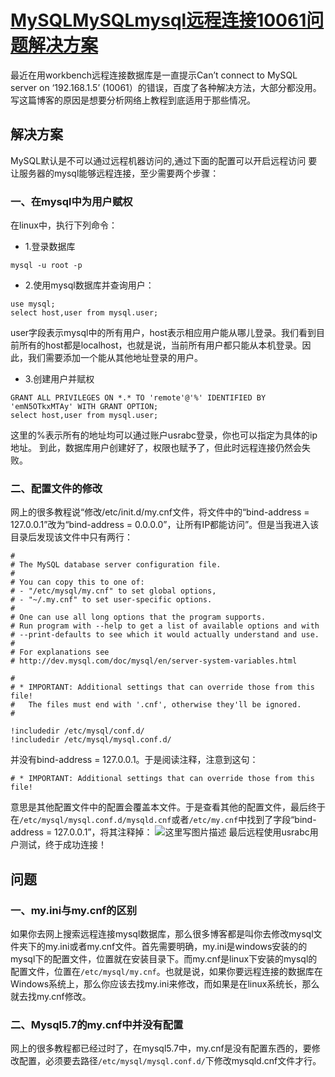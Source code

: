# [MySQLMySQLmysql远程连接10061问题解决方案]( https://blog.csdn.net/zhoucheng05_13/article/details/78589025 )

最近在用workbench远程连接数据库是一直提示Can’t connect to MySQL server on ‘192.168.1.5’ (10061）的错误，百度了各种解决方法，大部分都没用。写这篇博客的原因是想要分析网络上教程到底适用于那些情况。

## 解决方案

MySQL默认是不可以通过远程机器访问的,通过下面的配置可以开启远程访问
要让服务器的mysql能够远程连接，至少需要两个步骤：

### 一、在mysql中为用户赋权

在linux中，执行下列命令：

- 1.登录数据库

```shell
mysql -u root -p
```

- 2.使用mysql数据库并查询用户：

```shell
use mysql;
select host,user from mysql.user;
```

user字段表示mysql中的所有用户，host表示相应用户能从哪儿登录。我们看到目前所有的host都是localhost，也就是说，当前所有用户都只能从本机登录。因此，我们需要添加一个能从其他地址登录的用户。

- 3.创建用户并赋权

```shell
GRANT ALL PRIVILEGES ON *.* TO 'remote'@'%' IDENTIFIED BY 'emN5OTkxMTAy' WITH GRANT OPTION;
select host,user from mysql.user;
```

这里的%表示所有的地址均可以通过账户usrabc登录，你也可以指定为具体的ip地址。
到此，数据库用户创建好了，权限也赋予了，但此时远程连接仍然会失败。

### 二、配置文件的修改

网上的很多教程说“修改/etc/init.d/my.cnf文件，将文件中的“bind-address = 127.0.0.1”改为“bind-address = 0.0.0.0”，让所有IP都能访问”。但是当我进入该目录后发现该文件中只有两行：

```
#
# The MySQL database server configuration file.
#
# You can copy this to one of:
# - "/etc/mysql/my.cnf" to set global options,
# - "~/.my.cnf" to set user-specific options.
#
# One can use all long options that the program supports.
# Run program with --help to get a list of available options and with
# --print-defaults to see which it would actually understand and use.
#
# For explanations see
# http://dev.mysql.com/doc/mysql/en/server-system-variables.html

#
# * IMPORTANT: Additional settings that can override those from this file!
#   The files must end with '.cnf', otherwise they'll be ignored.
#

!includedir /etc/mysql/conf.d/
!includedir /etc/mysql/mysql.conf.d/
```

并没有bind-address = 127.0.0.1。于是阅读注释，注意到这句：

```
# * IMPORTANT: Additional settings that can override those from this file!
```

意思是其他配置文件中的配置会覆盖本文件。于是查看其他的配置文件，最后终于在`/etc/mysql/mysql.conf.d/mysqld.cnf`或者`/etc/my.cnf`中找到了字段“bind-address = 127.0.0.1”，将其注释掉：
![这里写图片描述](../../../#ImageAssets/20171121092717376.png)
最后远程使用usrabc用户测试，终于成功连接！

## 问题

### 一、my.ini与my.cnf的区别

如果你去网上搜索远程连接mysql数据库，那么很多博客都是叫你去修改mysql文件夹下的my.ini或者my.cnf文件。首先需要明确，my.ini是windows安装的的mysql下的配置文件，位置就在安装目录下。而my.cnf是linux下安装的mysql的配置文件，位置在`/etc/mysql/my.cnf`。也就是说，如果你要远程连接的数据库在Windows系统上，那么你应该去找my.ini来修改，而如果是在linux系统长，那么就去找my.cnf修改。

### 二、Mysql5.7的my.cnf中并没有配置

网上的很多教程都已经过时了，在mysql5.7中，my.cnf是没有配置东西的，要修改配置，必须要去路径`/etc/mysql/mysql.conf.d/`下修改mysqld.cnf文件才行。


